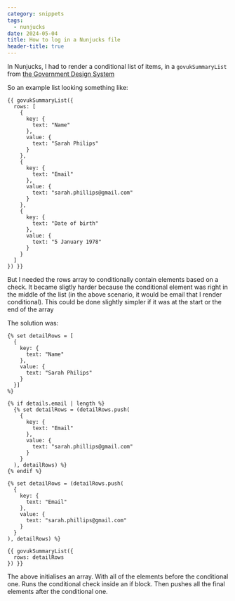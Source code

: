 ```yaml
---
category: snippets
tags:
  - nunjucks
date: 2024-05-04
title: How to log in a Nunjucks file
header-title: true
---
```


In Nunjucks, I had to render a conditional list of items, in a `govukSummaryList` from [the Government Design System](https://design-system.service.gov.uk/components/summary-list/)

So an example list looking something like:

```
{{ govukSummaryList({
  rows: [
    {
      key: {
        text: "Name"
      },
      value: {
        text: "Sarah Philips"
      }
    },
    {
      key: {
        text: "Email"
      },
      value: {
        text: "sarah.phillips@gmail.com"
      }
    },
    {
      key: {
        text: "Date of birth"
      },
      value: {
        text: "5 January 1978"
      }
    }
  ]
}) }}
```

But I needed the rows array to conditionally contain elements based on a check. It became sligtly harder because the conditional element was right in the middle of the list (in the above scenario, it would be email that I render conditional). This could be done slightly simpler if it was at the start or the end of the array

The solution was:

```
{% set detailRows = [
  {
    key: {
      text: "Name"
    },
    value: {
      text: "Sarah Philips"
    }
  }]
%}

{% if details.email | length %}
  {% set detailRows = (detailRows.push(
    {
      key: {
        text: "Email"
      },
      value: {
        text: "sarah.phillips@gmail.com"
      }
    }
  ), detailRows) %}
{% endif %}

{% set detailRows = (detailRows.push(
  {
    key: {
      text: "Email"
    },
    value: {
      text: "sarah.phillips@gmail.com"
    }
  }
), detailRows) %}

{{ govukSummaryList({
  rows: detailRows
}) }}
```

The above initialises an array. With all of the elements before the conditional one. Runs the conditional check inside an if block. Then pushes all the final elements after the conditional one.